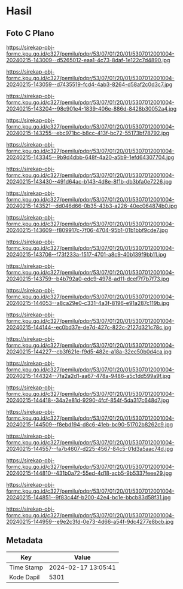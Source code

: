 # Hasil

## Foto C Plano

https://sirekap-obj-formc.kpu.go.id/c327/pemilu/pdpr/53/07/01/20/01/5307012001004-20240215-143009--d5265012-eaa1-4c73-8daf-1e122c7d4890.jpg

https://sirekap-obj-formc.kpu.go.id/c327/pemilu/pdpr/53/07/01/20/01/5307012001004-20240215-143059--d7435519-fcd4-4ab3-8264-d58af2c0d3c7.jpg

https://sirekap-obj-formc.kpu.go.id/c327/pemilu/pdpr/53/07/01/20/01/5307012001004-20240215-143204--98c901e4-1839-406e-886d-8428b30052a4.jpg

https://sirekap-obj-formc.kpu.go.id/c327/pemilu/pdpr/53/07/01/20/01/5307012001004-20240215-143255--ebc971bc-b8cc-413f-bc72-55173bf78792.jpg

https://sirekap-obj-formc.kpu.go.id/c327/pemilu/pdpr/53/07/01/20/01/5307012001004-20240215-143345--9b9d4dbb-648f-4a20-a5b9-1efd64307704.jpg

https://sirekap-obj-formc.kpu.go.id/c327/pemilu/pdpr/53/07/01/20/01/5307012001004-20240215-143430--491d64ac-b143-4d8e-8f1b-db3bfa0e7226.jpg

https://sirekap-obj-formc.kpu.go.id/c327/pemilu/pdpr/53/07/01/20/01/5307012001004-20240215-143521--dd046d66-0b35-43b3-a226-40ec064874b0.jpg

https://sirekap-obj-formc.kpu.go.id/c327/pemilu/pdpr/53/07/01/20/01/5307012001004-20240215-143609--f809917c-7f06-4704-95b1-01b1bbf9cde7.jpg

https://sirekap-obj-formc.kpu.go.id/c327/pemilu/pdpr/53/07/01/20/01/5307012001004-20240215-143706--f73f233a-1517-4701-a8c9-40b139f9bb11.jpg

https://sirekap-obj-formc.kpu.go.id/c327/pemilu/pdpr/53/07/01/20/01/5307012001004-20240215-143759--b4b792a0-edc9-4978-ad11-dcef7f7b7f73.jpg

https://sirekap-obj-formc.kpu.go.id/c327/pemilu/pdpr/53/07/01/20/01/5307012001004-20240215-144053--a8ca29e0-c331-4a3f-8196-e91a287c119b.jpg

https://sirekap-obj-formc.kpu.go.id/c327/pemilu/pdpr/53/07/01/20/01/5307012001004-20240215-144144--ec0bd37e-de7d-427c-822c-2127d321c78c.jpg

https://sirekap-obj-formc.kpu.go.id/c327/pemilu/pdpr/53/07/01/20/01/5307012001004-20240215-144227--cb3f621e-f9d5-482e-a18a-32ec50b0d4ca.jpg

https://sirekap-obj-formc.kpu.go.id/c327/pemilu/pdpr/53/07/01/20/01/5307012001004-20240215-144324--7fa2a2d1-aa67-478a-9486-a5c1dd599a9f.jpg

https://sirekap-obj-formc.kpu.go.id/c327/pemilu/pdpr/53/07/01/20/01/5307012001004-20240215-144418--34a2e81d-9290-4fcf-854f-5da317c648d7.jpg

https://sirekap-obj-formc.kpu.go.id/c327/pemilu/pdpr/53/07/01/20/01/5307012001004-20240215-144509--f8ebd194-d8c6-41eb-bc90-51702b8262c9.jpg

https://sirekap-obj-formc.kpu.go.id/c327/pemilu/pdpr/53/07/01/20/01/5307012001004-20240215-144557--fa7b4607-d225-4567-84c5-01d3a5aac74d.jpg

https://sirekap-obj-formc.kpu.go.id/c327/pemilu/pdpr/53/07/01/20/01/5307012001004-20240215-144810--431b0a72-55ed-4d18-acb5-9b5337feee29.jpg

https://sirekap-obj-formc.kpu.go.id/c327/pemilu/pdpr/53/07/01/20/01/5307012001004-20240215-144851--9f83c44f-b200-42e4-bc1e-bbcb83d58f31.jpg

https://sirekap-obj-formc.kpu.go.id/c327/pemilu/pdpr/53/07/01/20/01/5307012001004-20240215-144959--e9e2c3fd-0e73-4d66-a54f-9dc4277e8bcb.jpg


## Metadata

| Key        | Value               |
| ---------- | ------------------- |
| Time Stamp | 2024-02-17 13:05:41 |
| Kode Dapil | 5301                |



